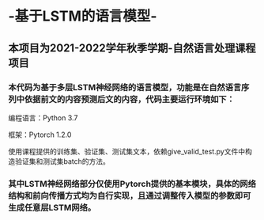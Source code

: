 # -基于LSTM的语言模型-
## 本项目为2021-2022学年秋季学期-自然语言处理课程项目
### 本代码为基于多层LSTM神经网络的语言模型，功能是在自然语言序列中依据前文的内容预测后文的内容，代码主要运行环境如下：
编程语言：Python 3.7
 
框架：Pytorch 1.2.0
 
使用课程提供的训练集、验证集、测试集文本，依赖give_valid_test.py文件中构造验证集和测试集batch的方法。
 
### 其中LSTM神经网络部分仅使用Pytorch提供的基本模块，具体的网络结构和前向传播方式均为自行实现，且通过调整传入模型的参数即可生成任意层LSTM网络。
